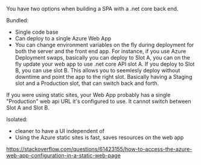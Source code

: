 You have two options when building a SPA with a .net core back end.

Bundled:
- Single code base
- Can deploy to a single Azure Web App
- You can change environment variables on the fly during deployment for both the server and the front end app.  For instance, if you use Azure Deployment swaps, basically you can deploy to Slot A, you can on the fly update your web app to use .net core API slot A.  If you deploy to Slot B, you can use slot B.  This allows you to seemlesly deploy without downtime and point the app to the right slot. Basically having a Staging slot and a Production slot, that can switch back and forth.

If you were using static sites, your Web App probably has a single "Production" web api URL it's configured to use.  It cannot switch between Slot A and Slot B.  


Isolated:
- cleaner to have a UI independent of 
- Using the Azure static sites is fast, saves resources on the web app



https://stackoverflow.com/questions/61423155/how-to-access-the-azure-web-app-configuration-in-a-static-web-page